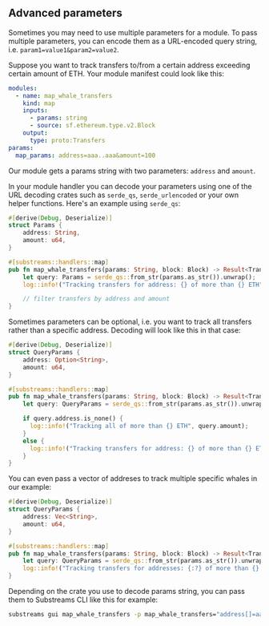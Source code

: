 ## Advanced parameters

Sometimes you may need to use multiple parameters for a module. To pass multiple parameters, you can encode them as a URL-encoded query string, i.e. `param1=value1&param2=value2`.

Suppose you want to track transfers to/from a certain address exceeding certain amount of ETH. Your module manifest could look like this:

```yaml
modules:
  - name: map_whale_transfers
    kind: map
    inputs:
      - params: string
      - source: sf.ethereum.type.v2.Block
    output:
      type: proto:Transfers
params:
  map_params: address=aaa..aaa&amount=100
```

Our module gets a params string with two parameters: `address` and `amount`.

In your module handler you can decode your parameters using one of the URL decoding crates such as `serde_qs`, `serde_urlencoded` or your own helper functions. Here's an example using `serde_qs`:

```rust
#[derive(Debug, Deserialize)]
struct Params {
    address: String,
    amount: u64,
}

#[substreams::handlers::map]
pub fn map_whale_transfers(params: String, block: Block) -> Result<Transfers, Error> {
    let query: Params = serde_qs::from_str(params.as_str()).unwrap();
    log::info!("Tracking transfers for address: {} of more than {} ETH", query.address, query.amount);

    // filter transfers by address and amount
}
```

Sometimes parameters can be optional, i.e. you want to track all transfers rather than a specific address. Decoding will look like this in that case:

```rust
#[derive(Debug, Deserialize)]
struct QueryParams {
    address: Option<String>,
    amount: u64,
}

#[substreams::handlers::map]
pub fn map_whale_transfers(params: String, block: Block) -> Result<Transfers, Error> {
    let query: QueryParams = serde_qs::from_str(params.as_str()).unwrap();

    if query.address.is_none() {
      log::info!("Tracking all of more than {} ETH", query.amount);
    }
    else {
      log::info!("Tracking transfers for address: {} of more than {} ETH", query.address, query.amount);
    }
}
```

You can even pass a vector of addreses to track multiple specific whales in our example:

```rust
#[derive(Debug, Deserialize)]
struct QueryParams {
    address: Vec<String>,
    amount: u64,
}

#[substreams::handlers::map]
pub fn map_whale_transfers(params: String, block: Block) -> Result<Transfers, Error> {
    let query: QueryParams = serde_qs::from_str(params.as_str()).unwrap();
    log::info!("Tracking transfers for addresses: {:?} of more than {} ETH", query.address, query.amount);
}
```

Depending on the crate you use to decode params string, you can pass them to Substreams CLI like this for example:
```bash
substreams gui map_whale_transfers -p map_whale_transfers="address[]=aaa..aaa&address[]=bbb..bbb&amount=100"
```